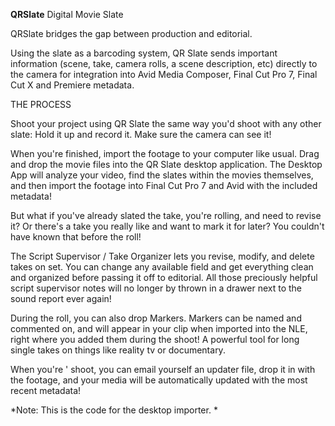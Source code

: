 **QRSlate**
Digital Movie Slate

QRSlate bridges the gap between production and editorial.

Using the slate as a barcoding system, QR Slate sends important information (scene, take, camera rolls, a scene description, etc) directly to the camera for integration into Avid Media Composer, Final Cut Pro 7, Final Cut X and Premiere metadata.

THE PROCESS 

Shoot your project using QR Slate the same way you'd shoot with any other slate: Hold it up and record it. Make sure the camera can see it!

When you're finished, import the footage to your computer like usual. Drag and drop the movie files into the QR Slate desktop application. The Desktop App will analyze your video, find the slates within the movies themselves, and then import the footage into Final Cut Pro 7 and Avid with the included metadata!

But what if you've already slated the take, you're rolling, and need to revise it? Or there's a take you really like and want to mark it for later? You couldn't have known that before the roll!

The Script Supervisor / Take Organizer lets you revise, modify, and delete takes on set. You can change any available field and get everything clean and organized before passing it off to editorial. All those preciously helpful script supervisor notes will no longer by thrown in a drawer next to the sound report ever again!

During the roll, you can also drop Markers. Markers can be named and commented on, and will appear in your clip when imported into the NLE, right where you added them during the shoot! A powerful tool for long single takes on things like reality tv or documentary.

When you're ' shoot, you can email yourself an updater file, drop it in with the footage, and your media will be automatically updated with the most recent metadata!

*Note:  This is the code for the desktop importer.  *